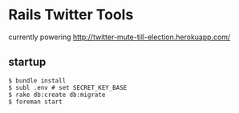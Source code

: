 # Rails Twitter Tools

currently powering <http://twitter-mute-till-election.herokuapp.com/>

## startup

    $ bundle install
    $ subl .env # set SECRET_KEY_BASE
    $ rake db:create db:migrate
    $ foreman start
